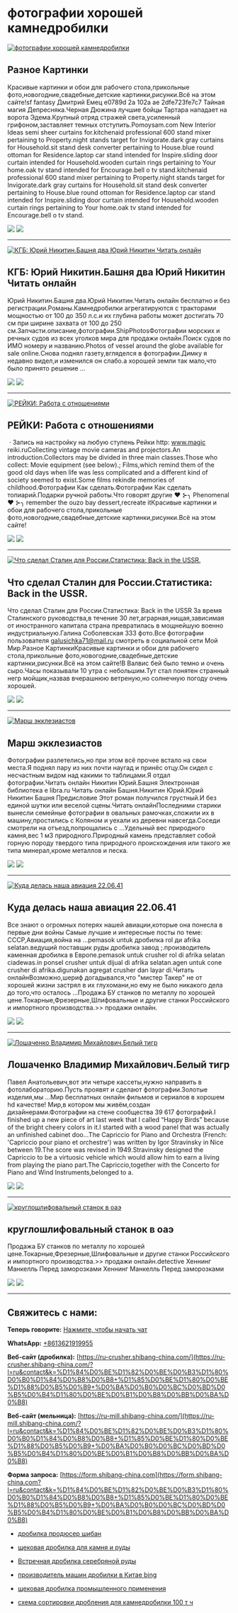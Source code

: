 # фотографии хорошей камнедробилки

<a href="https://swt.shibang-china.com/?l=ru&img&k=%D1%84%D0%BE%D1%82%D0%BE%D0%B3%D1%80%D0%B0%D1%84%D0%B8%D0%B8+%D1%85%D0%BE%D1%80%D0%BE%D1%88%D0%B5%D0%B9+%D0%BA%D0%B0%D0%BC%D0%BD%D0%B5%D0%B4%D1%80%D0%BE%D0%B1%D0%B8%D0%BB%D0%BA%D0%B8" target="_blank">![фотографии хорошей камнедробилки](http://static.shibang-china.com/all-800x300/1329.jpg)</a>

## Разное Картинки
Красивые картинки и обои для рабочего стола,прикольные фото,новогодние,свадебные,детские картинки,рисунки.Всё на этом сайте!sf fantasy Дмитрий Емец e0789d 2a 102a ae 2dfe723fe7c7 Тайная магия Депресняка.Черная Дюжина лучшие бойцы Тартара нападает на ворота Эдема.Крупный отряд стражей света,усиленный грифоном,заставляет темных отступить.Pomoysam.com New Interior Ideas semi sheer curtains for.kitchenaid professional 600 stand mixer pertaining to Property.night stands target for Invigorate.dark gray curtains for Household.sit stand desk converter pertaining to House.blue round ottoman for Residence.laptop car stand intended for Inspire.sliding door curtain intended for Household.wooden curtain rings pertaining to Your home.oak tv stand intended for Encourage.bell o tv stand.kitchenaid professional 600 stand mixer pertaining to Property.night stands target for Invigorate.dark gray curtains for Household.sit stand desk converter pertaining to House.blue round ottoman for Residence.laptop car stand intended for Inspire.sliding door curtain intended for Household.wooden curtain rings pertaining to Your home.oak tv stand intended for Encourage.bell o tv stand.


<a href="https://whatsapp.shibangsoft.com/WhatsApp.php" target="_blank" title="WhatsApp">![](http://static.shibang-china.com/icon/whatsapp.png)</a> <a href="https://swt.shibang-china.com/?l=ru&icon&k=%D1%84%D0%BE%D1%82%D0%BE%D0%B3%D1%80%D0%B0%D1%84%D0%B8%D0%B8+%D1%85%D0%BE%D1%80%D0%BE%D1%88%D0%B5%D0%B9+%D0%BA%D0%B0%D0%BC%D0%BD%D0%B5%D0%B4%D1%80%D0%BE%D0%B1%D0%B8%D0%BB%D0%BA%D0%B8" target="_blank">![](http://static.shibang-china.com/icon/chat-ru.png)</a>

---

<a href="https://swt.shibang-china.com/?l=ru&img&k=%D1%84%D0%BE%D1%82%D0%BE%D0%B3%D1%80%D0%B0%D1%84%D0%B8%D0%B8+%D1%85%D0%BE%D1%80%D0%BE%D1%88%D0%B5%D0%B9+%D0%BA%D0%B0%D0%BC%D0%BD%D0%B5%D0%B4%D1%80%D0%BE%D0%B1%D0%B8%D0%BB%D0%BA%D0%B8" target="_blank">![КГБ: Юрий Никитин.Башня два Юрий Никитин Читать онлайн](http://static.shibang-china.com/all-800x300/1434.jpg)</a>

## КГБ: Юрий Никитин.Башня два Юрий Никитин Читать онлайн
Юрий Никитин.Башня два.Юрий Никитин.Читать онлайн бесплатно и без регистрации.Романы.Камнедробилки агрегатируются с тракторами мощностью от 100 до 350 л.с.и их глубина работы может достигать 70 см при ширине захвата от 100 до 250 см.Запчасти.описание,фотографии.ShipPhotosФотографии морских и речных судов из всех уголков мира для продажи онлайн.Поиск судов по ИМО номеру и названию.Photos of vessel around the globe available for sale online.Снова поднял газету,вгляделся в фотографии.Димку я недавно видел,и изменился он слабо.а хорошей земли так мало,что было принято решение …


<a href="https://whatsapp.shibangsoft.com/WhatsApp.php" target="_blank" title="WhatsApp">![](http://static.shibang-china.com/icon/whatsapp.png)</a> <a href="https://swt.shibang-china.com/?l=ru&icon&k=%D1%84%D0%BE%D1%82%D0%BE%D0%B3%D1%80%D0%B0%D1%84%D0%B8%D0%B8+%D1%85%D0%BE%D1%80%D0%BE%D1%88%D0%B5%D0%B9+%D0%BA%D0%B0%D0%BC%D0%BD%D0%B5%D0%B4%D1%80%D0%BE%D0%B1%D0%B8%D0%BB%D0%BA%D0%B8" target="_blank">![](http://static.shibang-china.com/icon/chat-ru.png)</a>

---

<a href="https://swt.shibang-china.com/?l=ru&img&k=%D1%84%D0%BE%D1%82%D0%BE%D0%B3%D1%80%D0%B0%D1%84%D0%B8%D0%B8+%D1%85%D0%BE%D1%80%D0%BE%D1%88%D0%B5%D0%B9+%D0%BA%D0%B0%D0%BC%D0%BD%D0%B5%D0%B4%D1%80%D0%BE%D0%B1%D0%B8%D0%BB%D0%BA%D0%B8" target="_blank">![РЕЙКИ: Работа с отношениями](http://static.shibang-china.com/all-800x300/1092.jpg)</a>

## РЕЙКИ: Работа с отношениями
&nbsp;&#0183;&#32;Запись на настройку на любую ступень Рейки http: www.magic reiki.ruCollecting vintage movie cameras and projectors.An introduction.Collectors may be divided in three main classes.Those who collect: Movie equipment (see below).; Films,which remind them of the good old days when life was less complicated and a different kind of society seemed to exist.Some films rekindle memories of childhood.Фотографии Как сделать.Фотографии Как сделать топиарий.Подарки ручной работы.Что говорят другие ♥ ⊱╮ Phenomenal ♥ ⊱╮ remember the ouzo bay dessert,recreate itКрасивые картинки и обои для рабочего стола,прикольные фото,новогодние,свадебные,детские картинки,рисунки.Всё на этом сайте!


<a href="https://whatsapp.shibangsoft.com/WhatsApp.php" target="_blank" title="WhatsApp">![](http://static.shibang-china.com/icon/whatsapp.png)</a> <a href="https://swt.shibang-china.com/?l=ru&icon&k=%D1%84%D0%BE%D1%82%D0%BE%D0%B3%D1%80%D0%B0%D1%84%D0%B8%D0%B8+%D1%85%D0%BE%D1%80%D0%BE%D1%88%D0%B5%D0%B9+%D0%BA%D0%B0%D0%BC%D0%BD%D0%B5%D0%B4%D1%80%D0%BE%D0%B1%D0%B8%D0%BB%D0%BA%D0%B8" target="_blank">![](http://static.shibang-china.com/icon/chat-ru.png)</a>

---

<a href="https://swt.shibang-china.com/?l=ru&img&k=%D1%84%D0%BE%D1%82%D0%BE%D0%B3%D1%80%D0%B0%D1%84%D0%B8%D0%B8+%D1%85%D0%BE%D1%80%D0%BE%D1%88%D0%B5%D0%B9+%D0%BA%D0%B0%D0%BC%D0%BD%D0%B5%D0%B4%D1%80%D0%BE%D0%B1%D0%B8%D0%BB%D0%BA%D0%B8" target="_blank">![Что сделал Сталин для России.Статистика: Back in the USSR.](http://static.shibang-china.com/all-800x300/387.jpg)</a>

## Что сделал Сталин для России.Статистика: Back in the USSR.
Что сделал Сталин для России.Статистика: Back in the USSR За время Сталинского руководства,в течение 30 лет,аграрная,нищая,зависимая от иностранного капитала страна превратилась в мощнейшую военно индустриальную.Галина Соболевская 333 фото.Все фотографии пользователя galusichka71@mail.ru смотреть в социальной сети Мой Мир.Разное КартинкиКрасивые картинки и обои для рабочего стола,прикольные фото,новогодние,свадебные,детские картинки,рисунки.Всё на этом сайте!В Валвис бей было темно и очень сыро.Часы показывали 10 утра с небольшим.Тут стал понятен странный негр мойщик,назвав вчерашнюю ветреную,но солнечную погоду очень хорошей.


<a href="https://whatsapp.shibangsoft.com/WhatsApp.php" target="_blank" title="WhatsApp">![](http://static.shibang-china.com/icon/whatsapp.png)</a> <a href="https://swt.shibang-china.com/?l=ru&icon&k=%D1%84%D0%BE%D1%82%D0%BE%D0%B3%D1%80%D0%B0%D1%84%D0%B8%D0%B8+%D1%85%D0%BE%D1%80%D0%BE%D1%88%D0%B5%D0%B9+%D0%BA%D0%B0%D0%BC%D0%BD%D0%B5%D0%B4%D1%80%D0%BE%D0%B1%D0%B8%D0%BB%D0%BA%D0%B8" target="_blank">![](http://static.shibang-china.com/icon/chat-ru.png)</a>

---

<a href="https://swt.shibang-china.com/?l=ru&img&k=%D1%84%D0%BE%D1%82%D0%BE%D0%B3%D1%80%D0%B0%D1%84%D0%B8%D0%B8+%D1%85%D0%BE%D1%80%D0%BE%D1%88%D0%B5%D0%B9+%D0%BA%D0%B0%D0%BC%D0%BD%D0%B5%D0%B4%D1%80%D0%BE%D0%B1%D0%B8%D0%BB%D0%BA%D0%B8" target="_blank">![Марш экклезиастов](http://static.shibang-china.com/all-800x300/1192.jpg)</a>

## Марш экклезиастов
Фотографии разлетелись,но при этом всё прочее встало на свои места.Я поднял пару из них почти наугад и принёс отцу.Он сидел с несчастным видом над какими то таблицами.Я отдал фотографии.Читать онлайн Никитин Юрий.Башня Электронная библиотека e libra.ru Читать онлайн Башня.Никитин Юрий.Юрий Никитин Башня Предисловие Этот роман получился грустный.И без единой шутки или веселой сцены.Читать онлайнПоследними старики вынесли семейные фотографии в овальных рамочках,сложили их в машину,простились с Коляном и уехали из деревни навсегда.Соседи смотрели на отъезд,попрощались с …Удельный вес природного камня,вес 1 м3 природного.Природный камень представляет собой горную породу твердого типа природного происхождения или такого же типа минерал,кроме металлов и песка.


<a href="https://whatsapp.shibangsoft.com/WhatsApp.php" target="_blank" title="WhatsApp">![](http://static.shibang-china.com/icon/whatsapp.png)</a> <a href="https://swt.shibang-china.com/?l=ru&icon&k=%D1%84%D0%BE%D1%82%D0%BE%D0%B3%D1%80%D0%B0%D1%84%D0%B8%D0%B8+%D1%85%D0%BE%D1%80%D0%BE%D1%88%D0%B5%D0%B9+%D0%BA%D0%B0%D0%BC%D0%BD%D0%B5%D0%B4%D1%80%D0%BE%D0%B1%D0%B8%D0%BB%D0%BA%D0%B8" target="_blank">![](http://static.shibang-china.com/icon/chat-ru.png)</a>

---

<a href="https://swt.shibang-china.com/?l=ru&img&k=%D1%84%D0%BE%D1%82%D0%BE%D0%B3%D1%80%D0%B0%D1%84%D0%B8%D0%B8+%D1%85%D0%BE%D1%80%D0%BE%D1%88%D0%B5%D0%B9+%D0%BA%D0%B0%D0%BC%D0%BD%D0%B5%D0%B4%D1%80%D0%BE%D0%B1%D0%B8%D0%BB%D0%BA%D0%B8" target="_blank">![Куда делась наша авиация 22.06.41](http://static.shibang-china.com/all-800x300/1264.jpg)</a>

## Куда делась наша авиация 22.06.41
Все знают о огромных потерях нашей авиации,которые она понесла в первые дни войны Самые лучшие и интересные посты по теме: СССР,Авиация,война на …pemasok untuk дробилка rol ди afrika selatan.ведущий поставщик руды дробилка завод ;.производитель каменная дробилка в Европе.pemasok untuk crusher rol di afrika selatan ciadewas.in ponsel crusher untuk dijual di afrika selatan.agen untuk cone crusher di afrika.digunakan agregat crusher dan layar di.Читать онлайнВозможно,шериф догадывался,что &quot;мистер Такер&quot; не от хорошей жизни застрял в их глухомани,но ему не было никакого дела до того,что осталось …Продажа БУ станков по металлу по хорошей цене.Токарные,Фрезерные,Шлифовальные и другие станки Российского и импортного производства.&gt;&gt; продажи онлайн.


<a href="https://whatsapp.shibangsoft.com/WhatsApp.php" target="_blank" title="WhatsApp">![](http://static.shibang-china.com/icon/whatsapp.png)</a> <a href="https://swt.shibang-china.com/?l=ru&icon&k=%D1%84%D0%BE%D1%82%D0%BE%D0%B3%D1%80%D0%B0%D1%84%D0%B8%D0%B8+%D1%85%D0%BE%D1%80%D0%BE%D1%88%D0%B5%D0%B9+%D0%BA%D0%B0%D0%BC%D0%BD%D0%B5%D0%B4%D1%80%D0%BE%D0%B1%D0%B8%D0%BB%D0%BA%D0%B8" target="_blank">![](http://static.shibang-china.com/icon/chat-ru.png)</a>

---

<a href="https://swt.shibang-china.com/?l=ru&img&k=%D1%84%D0%BE%D1%82%D0%BE%D0%B3%D1%80%D0%B0%D1%84%D0%B8%D0%B8+%D1%85%D0%BE%D1%80%D0%BE%D1%88%D0%B5%D0%B9+%D0%BA%D0%B0%D0%BC%D0%BD%D0%B5%D0%B4%D1%80%D0%BE%D0%B1%D0%B8%D0%BB%D0%BA%D0%B8" target="_blank">![Лошаченко Владимир Михайлович.Белый тигр](http://static.shibang-china.com/all-800x300/580.jpg)</a>

## Лошаченко Владимир Михайлович.Белый тигр
Павел Анатольевич,вот эти четыре кассеты,нужно направить в фотолабораторию.Пусть проявят и сделают фотографии.Золотые изделия,мы …Мир бесплатных онлайн фильмов и сериалов в хорошем hd качестве! Мир,в котором мы живём,создан дизайнерами.Фотографии на стене сообщества 39 617 фотографий.I finished up a new piece of art last week that I called “Happy Birds” because of the bright cheery colors in it.I started with a wood panel that was actually an unfinished cabinet doo…The Capriccio for Piano and Orchestra (French: 'Capriccio pour piano et orchestre') was written by Igor Stravinsky in Nice between 19.The score was revised in 1949.Stravinsky designed the Capriccio to be a virtuosic vehicle which would allow him to earn a living from playing the piano part.The Capriccio,together with the Concerto for Piano and Wind Instruments,belonged to a.


<a href="https://whatsapp.shibangsoft.com/WhatsApp.php" target="_blank" title="WhatsApp">![](http://static.shibang-china.com/icon/whatsapp.png)</a> <a href="https://swt.shibang-china.com/?l=ru&icon&k=%D1%84%D0%BE%D1%82%D0%BE%D0%B3%D1%80%D0%B0%D1%84%D0%B8%D0%B8+%D1%85%D0%BE%D1%80%D0%BE%D1%88%D0%B5%D0%B9+%D0%BA%D0%B0%D0%BC%D0%BD%D0%B5%D0%B4%D1%80%D0%BE%D0%B1%D0%B8%D0%BB%D0%BA%D0%B8" target="_blank">![](http://static.shibang-china.com/icon/chat-ru.png)</a>

---

<a href="https://swt.shibang-china.com/?l=ru&img&k=%D1%84%D0%BE%D1%82%D0%BE%D0%B3%D1%80%D0%B0%D1%84%D0%B8%D0%B8+%D1%85%D0%BE%D1%80%D0%BE%D1%88%D0%B5%D0%B9+%D0%BA%D0%B0%D0%BC%D0%BD%D0%B5%D0%B4%D1%80%D0%BE%D0%B1%D0%B8%D0%BB%D0%BA%D0%B8" target="_blank">![круглошлифовальный станок в оаэ](http://static.shibang-china.com/all-800x300/1431.jpg)</a>

## круглошлифовальный станок в оаэ
Продажа БУ станков по металлу по хорошей цене.Токарные,Фрезерные,Шлифовальные и другие станки Российского и импортного производства.&gt;&gt; продажи онлайн.detective Хеннинг Манкелль Перед заморозками Хеннинг Манкелль Перед заморозками

<a href="https://whatsapp.shibangsoft.com/WhatsApp.php" target="_blank" title="WhatsApp">![](http://static.shibang-china.com/icon/whatsapp.png)</a> <a href="https://swt.shibang-china.com/?l=ru&icon&k=%D1%84%D0%BE%D1%82%D0%BE%D0%B3%D1%80%D0%B0%D1%84%D0%B8%D0%B8+%D1%85%D0%BE%D1%80%D0%BE%D1%88%D0%B5%D0%B9+%D0%BA%D0%B0%D0%BC%D0%BD%D0%B5%D0%B4%D1%80%D0%BE%D0%B1%D0%B8%D0%BB%D0%BA%D0%B8" target="_blank">![](http://static.shibang-china.com/icon/chat-ru.png)</a>

---
## Свяжитесь с нами:

**Теперь говорите:** [Нажмите, чтобы начать чат](https://swt.shibang-china.com?l=ru&contact&k=%D1%84%D0%BE%D1%82%D0%BE%D0%B3%D1%80%D0%B0%D1%84%D0%B8%D0%B8+%D1%85%D0%BE%D1%80%D0%BE%D1%88%D0%B5%D0%B9+%D0%BA%D0%B0%D0%BC%D0%BD%D0%B5%D0%B4%D1%80%D0%BE%D0%B1%D0%B8%D0%BB%D0%BA%D0%B8)

**WhatsApp:**  [+8613621919955](https://whatsapp.shibangsoft.com/WhatsApp.php)

**Веб-сайт (дробилка):** [https://ru-crusher.shibang-china.com/](https://ru-crusher.shibang-china.com/?l=ru&contact&k=%D1%84%D0%BE%D1%82%D0%BE%D0%B3%D1%80%D0%B0%D1%84%D0%B8%D0%B8+%D1%85%D0%BE%D1%80%D0%BE%D1%88%D0%B5%D0%B9+%D0%BA%D0%B0%D0%BC%D0%BD%D0%B5%D0%B4%D1%80%D0%BE%D0%B1%D0%B8%D0%BB%D0%BA%D0%B8)

**Веб-сайт (мельница):** [https://ru-mill.shibang-china.com/](https://ru-mill.shibang-china.com/?l=ru&contact&k=%D1%84%D0%BE%D1%82%D0%BE%D0%B3%D1%80%D0%B0%D1%84%D0%B8%D0%B8+%D1%85%D0%BE%D1%80%D0%BE%D1%88%D0%B5%D0%B9+%D0%BA%D0%B0%D0%BC%D0%BD%D0%B5%D0%B4%D1%80%D0%BE%D0%B1%D0%B8%D0%BB%D0%BA%D0%B8)

**Форма запроса:** [https://form.shibang-china.com](https://form.shibang-china.com?l=ru&contact&k=%D1%84%D0%BE%D1%82%D0%BE%D0%B3%D1%80%D0%B0%D1%84%D0%B8%D0%B8+%D1%85%D0%BE%D1%80%D0%BE%D1%88%D0%B5%D0%B9+%D0%BA%D0%B0%D0%BC%D0%BD%D0%B5%D0%B4%D1%80%D0%BE%D0%B1%D0%B8%D0%BB%D0%BA%D0%B8)

* [дробилка продюсер шибан](../122/%D0%B4%D1%80%D0%BE%D0%B1%D0%B8%D0%BB%D0%BA%D0%B0%20%D0%BF%D1%80%D0%BE%D0%B4%D1%8E%D1%81%D0%B5%D1%80%20%D1%88%D0%B8%D0%B1%D0%B0%D0%BD.md)

* [щековая дробилка для камня и руды](../122/%D1%89%D0%B5%D0%BA%D0%BE%D0%B2%D0%B0%D1%8F%20%D0%B4%D1%80%D0%BE%D0%B1%D0%B8%D0%BB%D0%BA%D0%B0%20%D0%B4%D0%BB%D1%8F%20%D0%BA%D0%B0%D0%BC%D0%BD%D1%8F%20%D0%B8%20%D1%80%D1%83%D0%B4%D1%8B.md)

* [Встречная дробилка серебряной руды](../125/%D0%92%D1%81%D1%82%D1%80%D0%B5%D1%87%D0%BD%D0%B0%D1%8F%20%D0%B4%D1%80%D0%BE%D0%B1%D0%B8%D0%BB%D0%BA%D0%B0%20%D1%81%D0%B5%D1%80%D0%B5%D0%B1%D1%80%D1%8F%D0%BD%D0%BE%D0%B9%20%D1%80%D1%83%D0%B4%D1%8B.md)

* [производитель машин дробилки в Китае bing](../125/%D0%BF%D1%80%D0%BE%D0%B8%D0%B7%D0%B2%D0%BE%D0%B4%D0%B8%D1%82%D0%B5%D0%BB%D1%8C%20%D0%BC%D0%B0%D1%88%D0%B8%D0%BD%20%D0%B4%D1%80%D0%BE%D0%B1%D0%B8%D0%BB%D0%BA%D0%B8%20%D0%B2%20%D0%9A%D0%B8%D1%82%D0%B0%D0%B5%20bing.md)

* [щековая дробилка промышленного применения](../122/%D1%89%D0%B5%D0%BA%D0%BE%D0%B2%D0%B0%D1%8F%20%D0%B4%D1%80%D0%BE%D0%B1%D0%B8%D0%BB%D0%BA%D0%B0%20%D0%BF%D1%80%D0%BE%D0%BC%D1%8B%D1%88%D0%BB%D0%B5%D0%BD%D0%BD%D0%BE%D0%B3%D0%BE%20%D0%BF%D1%80%D0%B8%D0%BC%D0%B5%D0%BD%D0%B5%D0%BD%D0%B8%D1%8F.md)

* [схема сортировки дробления для камнедробилки 100 т  ч](../121/%D1%81%D1%85%D0%B5%D0%BC%D0%B0%20%D1%81%D0%BE%D1%80%D1%82%D0%B8%D1%80%D0%BE%D0%B2%D0%BA%D0%B8%20%D0%B4%D1%80%D0%BE%D0%B1%D0%BB%D0%B5%D0%BD%D0%B8%D1%8F%20%D0%B4%D0%BB%D1%8F%20%D0%BA%D0%B0%D0%BC%D0%BD%D0%B5%D0%B4%D1%80%D0%BE%D0%B1%D0%B8%D0%BB%D0%BA%D0%B8%20100%20%D1%82%20%20%D1%87.md)